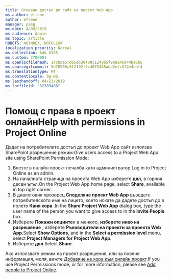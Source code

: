```yaml
---
title: Отказан достъп до сайт на проект Web App
ms.author: efrene
author: efrene
manager: pamg
ms.date: 4/09/2019
ms.audience: Admin
ms.topic: article
ROBOTS: NOINDEX, NOFOLLOW
localization_priority: Normal
ms.collection: Adm_O365
ms.custom: 2700001
ms.openlocfilehash: 14c8de57d65eb30408c1240b5f968146b44be6b6
ms.sourcegitcommit: 9d78905c512192ffc4675468abd2efc5f2e4baf4
ms.translationtype: MT
ms.contentlocale: bg-BG
ms.lasthandoff: 04/23/2019
ms.locfileid: "32389408"
---
```

# <a name="help-with-permissions-in-project-online"></a><span data-ttu-id="cd602-102">Помощ с права в проект онлайн</span><span class="sxs-lookup"><span data-stu-id="cd602-102">Help with permissions in Project Online</span></span>

<span data-ttu-id="cd602-103">Дадат на потребителите достъп до проект Web App сайт използва SharePoint разрешение режим:</span><span class="sxs-lookup"><span data-stu-id="cd602-103">Give users access to a Project Web App site using SharePoint Permission Mode:</span></span>

1. <span data-ttu-id="cd602-104">Влезте в онлайн проект печалба като администратор.</span><span class="sxs-lookup"><span data-stu-id="cd602-104">Log in to Project Online as an admin.</span></span>
2. <span data-ttu-id="cd602-105">На началната страница на проекта Web App изберете **дял**, в горния десен ъгъл.</span><span class="sxs-lookup"><span data-stu-id="cd602-105">On the Project Web App home page, select **Share**, available in top right corner.</span></span>
3. <span data-ttu-id="cd602-106">В диалоговия прозорец **Споделяне проект Web App** въведете потребителското име на лицето, което искате да дадете достъп до в полето **Каня хора** .</span><span class="sxs-lookup"><span data-stu-id="cd602-106">In the **Share Project Web App** dialog box, type the user name of the person you want to give access to in the **Invite People** box.</span></span>
4. <span data-ttu-id="cd602-107">Изберете **Покажи опциите**и в менюто, **изберете ниво на разрешение** , изберете **Ръководители на проекти за проекта Web App**.</span><span class="sxs-lookup"><span data-stu-id="cd602-107">Select **Show Options**, and in the **Select a permission level** menu, select **Project Managers for Project Web App**.</span></span>
5. <span data-ttu-id="cd602-108">Изберете **дял**.</span><span class="sxs-lookup"><span data-stu-id="cd602-108">Select **Share**.</span></span>

<span data-ttu-id="cd602-109">Ако използвате режим на проект разрешения, или за повече информация, моля, вижте [Добавяне на хора към онлайн проект](https://docs.microsoft.com/projectonline/step-2-add-people-to-project-online).</span><span class="sxs-lookup"><span data-stu-id="cd602-109">If you use Project Permissions mode, or for more information, please see [Add people to Project Online](https://docs.microsoft.com/projectonline/step-2-add-people-to-project-online).</span></span>


  

